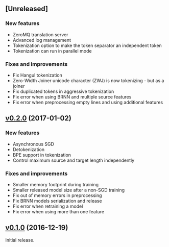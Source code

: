 ## [Unreleased]

### New features

* ZeroMQ translation server
* Advanced log management
* Tokenization option to make the token separator an independent token
* Tokenization can run in parallel mode

### Fixes and improvements

* Fix Hangul tokenization
* Zero-Width Joiner unicode character (ZWJ) is now tokenizing - but as a joiner
* Fix duplicated tokens in aggressive tokenization
* Fix error when using BRNN and multiple source features
* Fix error when preprocessing empty lines and using additional features

## [v0.2.0](https://github.com/OpenNMT/OpenNMT/releases/tag/v0.2.0) (2017-01-02)

### New features

* Asynchronous SGD
* Detokenization
* BPE support in tokenization
* Control maximum source and target length independently

### Fixes and improvements

* Smaller memory footprint during training
* Smaller released model size after a non-SGD training
* Fix out of memory errors in preprocessing
* Fix BRNN models serialization and release
* Fix error when retraining a model
* Fix error when using more than one feature

## [v0.1.0](https://github.com/OpenNMT/OpenNMT/releases/tag/v0.1.0) (2016-12-19)

Initial release.
